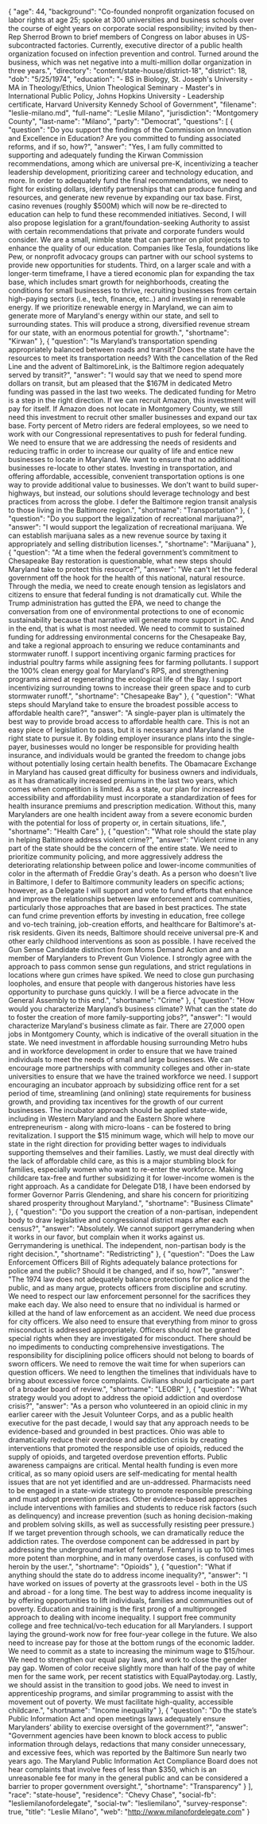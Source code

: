 {
  "age": 44,
  "background": "Co-founded nonprofit organization focused on labor rights at age 25; spoke at 300 universities and business schools over the course of eight years on corporate social responsibility; invited by then-Rep Sherrod Brown to brief members of Congress on labor abuses in US-subcontracted factories.    Currently, executive director of a public health organization focused on infection prevention and control. Turned around the business, which was net negative into a multi-million dollar organization in three years.",
  "directory": "content/state-house/district-18",
  "district": 18,
  "dob": "5/25/1974",
  "education": "- BS in Biology, St. Joseph's University - MA in Theology/Ethics, Union Theological Seminary - Master's in International Public Policy, Johns Hopkins University - Leadership certificate, Harvard University Kennedy School of Government",
  "filename": "leslie-milano.md",
  "full-name": "Leslie Milano",
  "jurisdiction": "Montgomery County",
  "last-name": "Milano",
  "party": "Democrat",
  "questions": [
    {
      "question": "Do you support the findings of the Commission on Innovation and Excellence in Education? Are you committed to funding associated reforms, and if so, how?",
      "answer": "Yes, I am fully committed to supporting and adequately funding the Kirwan Commission recommendations, among which are universal pre-K, incentivizing a teacher leadership development, prioritizing career and technology education, and more.  In order to adequately fund the final recommendations, we need to fight for existing dollars, identify partnerships that can produce funding and resources, and generate new revenue by expanding our tax base.    First, casino revenues (roughly $500M) which will now be re-directed to education can help to fund these recommended initiatives.   Second, I will also propose legislation for a grant/foundation-seeking Authority to assist with certain recommendations that private and corporate funders would consider. We are a small, nimble state that can partner on pilot projects to enhance the quality of our education.   Companies like Tesla, foundations like Pew, or nonprofit advocacy groups can partner with our school systems to provide new opportunities for students.  Third, on a larger scale and with a longer-term timeframe, I have a tiered economic plan for expanding the tax base, which includes smart growth for neighborhoods, creating the conditions for small businesses to thrive, recruiting businesses from certain high-paying sectors (i.e., tech, finance, etc..) and investing in renewable energy.  If we prioritize renewable energy in Maryland, we can aim to generate more of Maryland's energy within our state, and sell to surrounding states. This will produce a strong, diversified revenue stream for our state, with an enormous potential for growth.",
      "shortname": "Kirwan"
    },
    {
      "question": "Is Maryland’s transportation spending appropriately balanced between roads and transit? Does the state have the resources to meet its transportation needs? With the cancellation of the Red Line and the advent of BaltimoreLink, is the Baltimore region adequately served by transit?",
      "answer": "I would say that we need to spend more dollars on transit, but am pleased that the $167M in dedicated Metro funding was passed in the last two weeks. The  dedicated funding for Metro is a step in the right direction.  If we can recruit Amazon, this investment will pay for itself.  If Amazon does not locate in Montgomery County, we still need this investment to recruit other smaller businesses and expand our tax base.  Forty percent of Metro riders are federal employees, so we need to work with our Congressional representatives to push for federal funding.    We need to ensure that we are addressing the needs of residents and reducing traffic in order to increase our quality of life and entice new businesses to locate in Maryland.  We want to ensure that no additional businesses re-locate to other states. Investing in transportation, and offering affordable, accessible, convenient transportation options is one way to provide additional value to businesses. We don't want to build super-highways, but instead, our solutions should leverage technology and best practices from across the globe.   I defer the Baltimore region transit analysis to those living in the Baltimore region.",
      "shortname": "Transportation"
    },
    {
      "question": "Do you support the legalization of recreational marijuana?",
      "answer": "I would support the legalization of recreational marijuana. We can establish marijuana sales as a new revenue source by taxing it appropriately and selling distribution licenses.",
      "shortname": "Marijuana"
    },
    {
      "question": "At a time when the federal government’s commitment to Chesapeake Bay restoration is questionable, what new steps should Maryland take to protect this resource?",
      "answer": "We can't let the federal government off the hook for the health of this national, natural resource.  Through the media, we need to create enough tension as legislators and citizens to ensure that federal funding is not dramatically cut.  While the Trump administration has gutted the EPA, we need to change the conversation from one of environmental protections to one of economic sustainability because that narrative will generate more support in DC.  And in the end, that is what is most needed.  We need to commit to sustained funding for addressing environmental concerns for the Chesapeake Bay, and take a regional approach to ensuring we reduce contaminants and stormwater runoff. I support incentiving organic farming practices for industrial poultry farms while assigning fees for farming pollutants. I support the 100% clean energy goal for Maryland's RPS, and strengthening programs aimed at regenerating the ecological life of the Bay. I support incentivizing surrounding towns to increase their green space and to curb stormwater runoff.",
      "shortname": "Chesapeake Bay"
    },
    {
      "question": "What steps should Maryland take to ensure the broadest possible access to affordable health care?",
      "answer": "A single-payer plan is ultimately the best way to provide broad access to affordable health care. This is not an easy piece of legislation to pass, but it is necessary and Maryland is the right state to pursue it.   By folding employer insurance plans into the single-payer, businesses would no longer be responsible for providing health insurance, and individuals would be granted the freedom to change jobs without potentially losing certain health benefits.   The Obamacare Exchange in Maryland has caused great difficulty for business owners and individuals, as it has dramatically increased premiums in the last two years, which comes when competition is limited.  As a state, our plan for increased accessibility and affordability must incorporate a standardization of fees for health insurance premiums and prescription medication.  Without this, many Marylanders are one health incident away from a severe economic burden with the potential for loss of property or, in certain situations, life.",
      "shortname": "Health Care"
    },
    {
      "question": "What role should the state play in helping Baltimore address violent crime?",
      "answer": "Violent crime in any part of the state should be the concern of the entire state. We need to prioritize community policing, and more aggressively address the deteriorating relationship between police and lower-income communities of color in the aftermath of Freddie Gray's death.  As a person who doesn't live in Baltimore, I defer to Baltimore community leaders on specific actions; however, as a Delegate I will support and vote to fund efforts that enhance and improve the relationships between law enforcement and communities, particularly those approaches that are based in best practices.     The state can fund crime prevention efforts by investing in education, free college and vo-tech training, job-creation efforts, and healthcare for Baltimore's at-risk residents.  Given its needs, Baltimore should receive universal pre-K and other early childhood interventions as soon as possible.   I have received the Gun Sense Candidate distinction from Moms Demand Action and am a member of Marylanders to Prevent Gun Violence.  I strongly agree with the approach to pass common sense gun regulations, and strict regulations in locations where gun crimes have spiked. We need to close gun purchasing loopholes, and ensure that people with dangerous histories have less opportunity to purchase guns quickly.  I will be a fierce advocate in the General Assembly to this end.",
      "shortname": "Crime"
    },
    {
      "question": "How would you characterize Maryland’s business climate? What can the state do to foster the creation of more family-supporting jobs?",
      "answer": "I would characterize Maryland's business climate as fair.  There are 27,000 open jobs in Montgomery County, which is indicative of the overall situation in the state. We need investment in affordable housing surrounding Metro hubs and in workforce development in order to ensure that we have trained individuals to meet the needs of small and large businesses.  We can encourage more partnerships with community colleges and other in-state universities to ensure that we have the trained workforce we need.   I support encouraging an incubator approach by subsidizing office rent for a set period of time, streamlining (and onlining) state requirements for business growth, and providing tax incentives for the growth of our current businesses.  The incubator approach should be applied state-wide, including in Western Maryland and the Eastern Shore where entrepreneurism - along with micro-loans - can be fostered to bring revitalization.  I support the $15 minimum wage, which will help to move our state in the right direction for providing better wages to individuals supporting themselves and their families.    Lastly, we must deal directly with the lack of affordable child care, as this is a major stumbling block for families, especially women who want to re-enter the workforce.  Making childcare tax-free and further subsidizing it for lower-income women is the right approach.    As a candidate for Delegate D18, I have been endorsed by former Governor Parris Glendening, and share his concern for prioritizing shared prosperity throughout Maryland.",
      "shortname": "Business Climate"
    },
    {
      "question": "Do you support the creation of a non-partisan, independent body to draw legislative and congressional district maps after each census?",
      "answer": "Absolutely.  We cannot support gerrymandering when it works in our favor, but complain when it works against us.  Gerrymandering is unethical. The independent, non-partisan body is the right decision.",
      "shortname": "Redistricting"
    },
    {
      "question": "Does the Law Enforcement Officers Bill of Rights adequately balance protections for police and the public? Should it be changed, and if so, how?",
      "answer": "The 1974 law does not adequately balance protections for police and the public, and as many argue, protects officers from discipline and scrutiny.  We need to respect our law enforcement personnel for the sacrifices they make each day.  We also need to ensure that no individual is harmed or killed at the hand of law enforcement as an accident.    We need due process for city officers. We also need to ensure that everything from minor to gross misconduct is addressed appropriately.  Officers should not be granted special rights when they are investigated for misconduct. There should be no impediments to conducting comprehensive investigations. The responsibility for disciplining police officers should not belong to boards of sworn officers.  We need to remove the wait time for when superiors can question officers. We need to lengthen the timelines that individuals have to bring about excessive force complaints. Civilians should participate as part of a broader board of review.",
      "shortname": "LEOBR"
    },
    {
      "question": "What strategy would you adopt to address the opioid addiction and overdose crisis?",
      "answer": "As a person who volunteered in an opioid clinic in my earlier career with the Jesuit Volunteer Corps, and as a public health executive for the past decade, I would say that any approach needs to be evidence-based and grounded in best practices. Ohio was able to dramatically reduce their overdose and addiction crisis by creating interventions that promoted the responsible use of opioids, reduced the supply of opioids, and targeted overdose prevention efforts. Public awareness campaigns are critical. Mental health funding is even more critical, as so many opioid users are self-medicating for mental health issues that are not yet identified and are un-addressed.  Pharmacists need to be engaged in a state-wide strategy to promote responsible prescribing and must adopt prevention practices.  Other evidence-based approaches include interventions with families and students to reduce risk factors (such as delinquency) and increase prevention (such as honing decision-making  and problem solving skills, as well as successfully resisting peer pressure.) If we target prevention through schools, we can dramatically reduce the addiction rates.    The overdose component can be addressed in part by addressing the underground market of fentanyl. Fentanyl is up to 100 times more potent than morphine, and in many overdose cases, is confused with heroin by the user.",
      "shortname": "Opioids"
    },
    {
      "question": "What if anything should the state do to address income inequality?",
      "answer": "I have worked on issues of poverty at the grassroots level - both in the US and abroad - for a long time. The best way to address income inequality is by offering opportunities to lift individuals, families and communities out of poverty. Education and training is the first prong of a multipronged approach to dealing with income inequality.  I support free community college and free technical/vo-tech education for all Marylanders.  I support laying the ground-work now for free four-year college in the future.    We also need to increase pay for those at the bottom rungs of the economic ladder. We need to commit as a state to increasing the minimum wage to $15/hour.  We need to strengthen our equal pay laws, and work to close the gender pay gap. Women of color receive slightly more than half of the pay of white men for the same work, per recent statistics with EqualPaytoday.org.   Lastly, we should assist in the transition to good jobs. We need to invest in apprenticeship programs, and similar programming to assist with the movement out of poverty. We must facilitate high-quality, accessible childcare.",
      "shortname": "Income inequality"
    },
    {
      "question": "Do the state’s Public Information Act and open meetings laws adequately ensure Marylanders’ ability to exercise oversight of the government?",
      "answer": "Government agencies have been known to block access to public information through delays, redactions that many consider unnecessary, and excessive fees, which was reported by the Baltimore Sun nearly two years ago.  The Maryland Public Information Act Compliance Board does not hear complaints that involve fees of less than $350, which is an unreasonable fee for many in the general public and can be considered a barrier to proper government oversight.",
      "shortname": "Transparency"
    }
  ],
  "race": "state-house",
  "residence": "Chevy Chase",
  "social-fb": "lesliemilanofordelegate",
  "social-tw": "lesliemilano",
  "survey-response": true,
  "title": "Leslie Milano",
  "web": "http://www.milanofordelegate.com"
}
